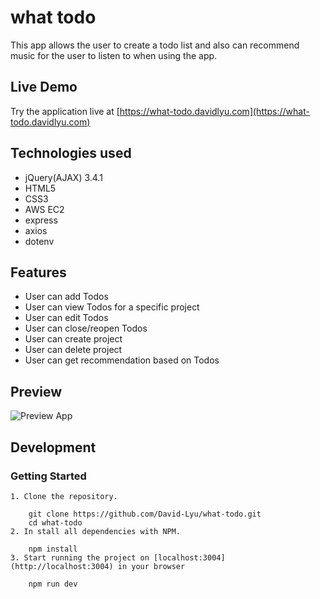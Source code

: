 # what todo

This app allows the user to create a todo list and also can recommend music for the user to listen to when using the app.

## Live Demo
Try the application live at [https://what-todo.davidlyu.com](https://what-todo.davidlyu.com)

## Technologies used

  - jQuery(AJAX) 3.4.1
  - HTML5
  - CSS3
  - AWS EC2
  - express
  - axios
  - dotenv

## Features
  - User can add Todos
  - User can view Todos for a specific project
  - User can edit Todos
  - User can close/reopen Todos
  - User can create project
  - User can delete project
  - User can get recommendation based on Todos
 
 ## Preview
 ![Preview App](https://github.com/David-Lyu/what-todo/what-todo/preview.gif)
 
 ## Development
 
 ### Getting Started
    1. Clone the repository.
    
        git clone https://github.com/David-Lyu/what-todo.git
        cd what-todo
    2. In stall all dependencies with NPM.
    
        npm install
    3. Start running the project on [localhost:3004](http://localhost:3004) in your browser
    
        npm run dev
